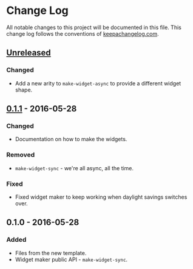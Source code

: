 # Change Log
All notable changes to this project will be documented in this file. This change log follows the conventions of [keepachangelog.com](http://keepachangelog.com/).

## [Unreleased]
### Changed
- Add a new arity to `make-widget-async` to provide a different widget shape.

## [0.1.1] - 2016-05-28
### Changed
- Documentation on how to make the widgets.

### Removed
- `make-widget-sync` - we're all async, all the time.

### Fixed
- Fixed widget maker to keep working when daylight savings switches over.

## 0.1.0 - 2016-05-28
### Added
- Files from the new template.
- Widget maker public API - `make-widget-sync`.

[Unreleased]: https://github.com/your-name/find-in-ordered-set/compare/0.1.1...HEAD
[0.1.1]: https://github.com/your-name/find-in-ordered-set/compare/0.1.0...0.1.1
